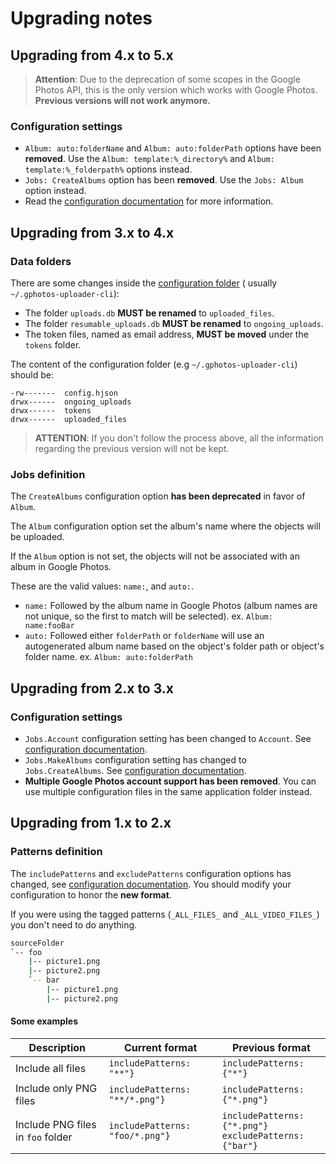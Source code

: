 # Upgrading notes

## Upgrading from 4.x to 5.x

> **Attention**: Due to the deprecation of some scopes in the Google Photos API, this is the only version which works
> with Google Photos. **Previous versions will not work anymore.**

### Configuration settings

- `Album: auto:folderName` and `Album: auto:folderPath` options have been **removed**. Use the
  `Album: template:%_directory%` and `Album: template:%_folderpath%` options instead.
- `Jobs: CreateAlbums` option has been **removed**. Use the `Jobs: Album` option instead.
- Read
  the [configuration documentation](https://gphotosuploader.github.io/gphotos-uploader-cli/#/configuration?id=album) for
  more information.

## Upgrading from 3.x to 4.x

### Data folders

There are some changes inside
the [configuration folder](https://gphotosuploader.github.io/gphotos-uploader-cli/#/getting-started?id=configure) (
usually `~/.gphotos-uploader-cli`):

- The folder `uploads.db` **MUST be renamed** to `uploaded_files`.
- The folder `resumable_uploads.db` **MUST be renamed** to `ongoing_uploads`.
- The token files, named as email address, **MUST be moved** under the `tokens` folder.

The content of the configuration folder (e.g `~/.gphotos-uploader-cli`) should be:

```
-rw-------  config.hjson
drwx------  ongoing_uploads
drwx------  tokens
drwx------  uploaded_files
```

> **ATTENTION**: If you don't follow the process above, all the information regarding the previous version will not be
> kept.

### Jobs definition

The `CreateAlbums` configuration option **has been deprecated** in favor of `Album`.

The `Album` configuration option set the album's name where the objects will be uploaded.

If the `Album` option is not set, the objects will not be associated with an album in Google Photos.

These are the valid values: `name:`, and `auto:`.

- `name:` Followed by the album name in Google Photos (album names are not unique, so the first to match will be
  selected). ex. `Album: name:fooBar`
- `auto:` Followed either `folderPath` or `folderName` will use an autogenerated album name based on the object's folder
  path or object's folder name. ex. `Album: auto:folderPath`

## Upgrading from 2.x to 3.x

### Configuration settings

- `Jobs.Account` configuration setting has been changed to `Account`.
  See [configuration documentation](https://gphotosuploader.github.io/gphotos-uploader-cli/#/configuration).
- `Jobs.MakeAlbums` configuration setting has changed to `Jobs.CreateAlbums`.
  See [configuration documentation](https://gphotosuploader.github.io/gphotos-uploader-cli/#/configuration?id=createalbums).
- **Multiple Google Photos account support has been removed**. You can use multiple configuration files in the same
  application folder instead.

## Upgrading from 1.x to 2.x

### Patterns definition

The `includePatterns` and `excludePatterns` configuration options has changed,
see [configuration documentation](https://gphotosuploader.github.io/gphotos-uploader-cli/#/configuration). You should
modify your configuration to honor the **new format**.

If you were using the tagged patterns (`_ALL_FILES_` and `_ALL_VIDEO_FILES_`) you don't need to do anything.

```bash
sourceFolder
`-- foo
    |-- picture1.png
    |-- picture2.png
    `-- bar
        |-- picture1.png
        |-- picture2.png
```

#### Some examples

| Description                       | Current format                  | Previous format                                              |
|-----------------------------------|---------------------------------|--------------------------------------------------------------|
| Include all files                 | `includePatterns: "**"}`        | `includePatterns: {"*"}`                                     |
| Include only PNG files            | `includePatterns: "**/*.png"}`  | `includePatterns: {"*.png"}`                                 |
| Include PNG files in `foo` folder | `includePatterns: "foo/*.png"}` | `includePatterns: {"*.png"}` <br> `excludePatterns: {"bar"}` |
 
